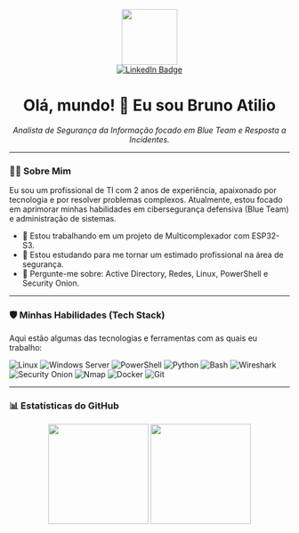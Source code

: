 <div id="header" align="center">
  <img src="https://media.giphy.com/media/M9gbBd9hDxZczrfjZj/giphy.gif" width="100"/>
</div>

<div id="badges" align="center">
  <a href="https://www.linkedin.com/in/brunoatilio/">
    <img src="https://img.shields.io/badge/LinkedIn-blue?style=for-the-badge&logo=linkedin&logoColor=white" alt="LinkedIn Badge"/>
  </a>
  </div>

<h1 align="center">
  Olá, mundo! 👋 Eu sou Bruno Atilio
</h1>

<p align="center">
  <em>Analista de Segurança da Informação focado em  Blue Team e Resposta a Incidentes.</em>
</p>

---

### 👨‍💻 Sobre Mim

Eu sou um profissional de TI com 2 anos de experiência, apaixonado por tecnologia e por resolver problemas complexos. Atualmente, estou focado em aprimorar minhas habilidades em cibersegurança defensiva (Blue Team) e administração de sistemas.

* 🔭 Estou trabalhando em um projeto de Multicomplexador com ESP32-S3.
* 🌱 Estou estudando para me tornar um estimado profissional na área de segurança.
* 💬 Pergunte-me sobre: Active Directory, Redes, Linux, PowerShell e Security Onion.
---

### 🛡️ Minhas Habilidades (Tech Stack)

Aqui estão algumas das tecnologias e ferramentas com as quais eu trabalho:

<p align="left">
  <img src="https://img.shields.io/badge/Linux-FCC624?style=for-the-badge&logo=linux&logoColor=black" alt="Linux"/>
  <img src="https://img.shields.io/badge/Windows_Server-0078D6?style=for-the-badge&logo=windows&logoColor=white" alt="Windows Server"/>
  
  <img src="https://img.shields.io/badge/PowerShell-5391FE?style=for-the-badge&logo=powershell&logoColor=white" alt="PowerShell"/>
  <img src="https://img.shields.io/badge/Python-3776AB?style=for-the-badge&logo=python&logoColor=white" alt="Python"/>
  <img src="https://img.shields.io/badge/Bash-4EAA25?style=for-the-badge&logo=GNU%20Bash&logoColor=white" alt="Bash"/>
  
  <img src="https://img.shields.io/badge/Wireshark-1679A7?style=for-the-badge&logo=wireshark&logoColor=white" alt="Wireshark"/>
  <img src="https://img.shields.io/badge/Security_Onion-informational?style=for-the-badge" alt="Security Onion"/>
  <img src="https://img.shields.io/badge/Nmap-000000?style=for-the-badge&logo=nmap&logoColor=white" alt="Nmap"/>
  
  <img src="https://img.shields.io/badge/Docker-2496ED?style=for-the-badge&logo=docker&logoColor=white" alt="Docker"/>
  <img src="https://img.shields.io/badge/Git-F05032?style=for-the-badge&logo=git&logoColor=white" alt="Git"/>
</p>

---

### 📊 Estatísticas do GitHub

<div align="center">
  <img height="180em" src="https://github-readme-stats.vercel.app/api?username=bahhko&show_icons=true&theme=dracula&include_all_commits=true&count_private=true"/>
  <img height="180em" src="https://github-readme-stats.vercel.app/api/top-langs/?username=bahhko&layout=compact&langs_count=8&theme=dracula"/>
</div>
